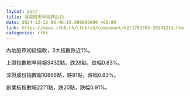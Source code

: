```yaml
---
layout: post
title: 滬深股市早段跌近1%
date: 2024-12-13 09:46:19.000000000 +08:00
link: https://news.rthk.hk/rthk/ch/component/k2/1783303-20241213.htm
categories: rthk
---
```


內地股市初段偏軟，3大指數跌近1%。

上證指數較早時報3432點，跌28點，跌幅0.83%。

深證成份指數報10866點，跌91點，跌幅0.83%。

創業板指數報2271點，跌20點，跌幅0.91%。
